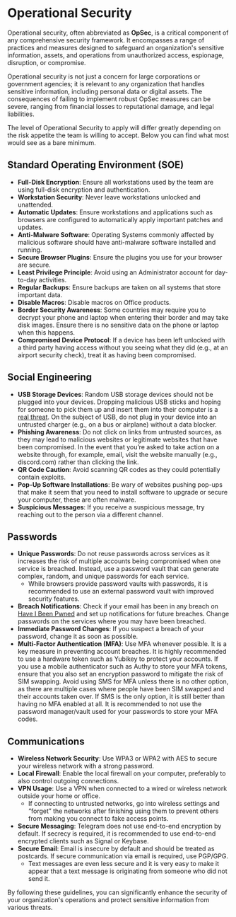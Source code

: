 # Operational Security

Operational security, often abbreviated as **OpSec**, is a critical component of any comprehensive security framework. It encompasses a range of practices and measures designed to safeguard an organization's sensitive information, assets, and operations from unauthorized access, espionage, disruption, or compromise.

Operational security is not just a concern for large corporations or government agencies; it is relevant to any organization that handles sensitive information, including personal data or digital assets. The consequences of failing to implement robust OpSec measures can be severe, ranging from financial losses to reputational damage, and legal liabilities.

The level of Operational Security to apply will differ greatly depending on the risk appetite the team is willing to accept. Below you can find what most would see as a bare minimum.

## Standard Operating Environment (SOE)

- **Full-Disk Encryption**: Ensure all workstations used by the team are using full-disk encryption and authentication.
- **Workstation Security**: Never leave workstations unlocked and unattended.
- **Automatic Updates**: Ensure workstations and applications such as browsers are configured to automatically apply important patches and updates.
- **Anti-Malware Software**: Operating Systems commonly affected by malicious software should have anti-malware software installed and running.
- **Secure Browser Plugins**: Ensure the plugins you use for your browser are secure.
- **Least Privilege Principle**: Avoid using an Administrator account for day-to-day activities.
- **Regular Backups**: Ensure backups are taken on all systems that store important data.
- **Disable Macros**: Disable macros on Office products.
- **Border Security Awareness**: Some countries may require you to decrypt your phone and laptop when entering their border and may take disk images. Ensure there is no sensitive data on the phone or laptop when this happens.
- **Compromised Device Protocol**: If a device has been left unlocked with a third party having access without you seeing what they did (e.g., at an airport security check), treat it as having been compromised.

## Social Engineering

- **USB Storage Devices**: Random USB storage devices should not be plugged into your devices. Dropping malicious USB sticks and hoping for someone to pick them up and insert them into their computer is a [real threat](https://www.pcmag.com/how-to/dont-plug-it-in-how-to-prevent-a-usb-attack). On the subject of USB, do not plug in your device into an untrusted charger (e.g., on a bus or airplane) without a data blocker.
- **Phishing Awareness**: Do not click on links from untrusted sources, as they may lead to malicious websites or legitimate websites that have been compromised. In the event that you’re asked to take action on a website through, for example, email, visit the website manually (e.g., discord.com) rather than clicking the link.
- **QR Code Caution**: Avoid scanning QR codes as they could potentially contain exploits.
- **Pop-Up Software Installations**: Be wary of websites pushing pop-ups that make it seem that you need to install software to upgrade or secure your computer, these are often malware.
- **Suspicious Messages**: If you receive a suspicious message, try reaching out to the person via a different channel.

## Passwords

- **Unique Passwords**: Do not reuse passwords across services as it increases the risk of multiple accounts being compromised when one service is breached. Instead, use a password vault that can generate complex, random, and unique passwords for each service.
  - While browsers provide password vaults with passwords, it is recommended to use an external password vault with improved security features.
- **Breach Notifications**: Check if your email has been in any breach on [Have I Been Pwned](https://haveibeenpwned.com/) and set up notifications for future breaches. Change passwords on the services where you may have been breached.
- **Immediate Password Changes**: If you suspect a breach of your password, change it as soon as possible.
- **Multi-Factor Authentication (MFA)**: Use MFA whenever possible. It is a key measure in preventing account breaches. It is highly recommended to use a hardware token such as Yubikey to protect your accounts. If you use a mobile authenticator such as Authy to store your MFA tokens, ensure that you also set an encryption password to mitigate the risk of SIM swapping. Avoid using SMS for MFA unless there is no other option, as there are multiple cases where people have been SIM swapped and their accounts taken over. If SMS is the only option, it is still better than having no MFA enabled at all. It is recommended to not use the password manager/vault used for your passwords to store your MFA codes.

## Communications

- **Wireless Network Security**: Use WPA3 or WPA2 with AES to secure your wireless network with a strong password.
- **Local Firewall**: Enable the local firewall on your computer, preferably to also control outgoing connections.
- **VPN Usage**: Use a VPN when connected to a wired or wireless network outside your home or office.
  - If connecting to untrusted networks, go into wireless settings and “forget” the networks after finishing using them to prevent others from making you connect to fake access points.
- **Secure Messaging**: Telegram does not use end-to-end encryption by default. If secrecy is required, it is recommended to use end-to-end encrypted clients such as Signal or Keybase.
- **Secure Email**: Email is insecure by default and should be treated as postcards. If secure communication via email is required, use PGP/GPG.
  - Text messages are even less secure and it is very easy to make it appear that a text message is originating from someone who did not send it.

By following these guidelines, you can significantly enhance the security of your organization's operations and protect sensitive information from various threats.
